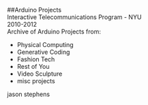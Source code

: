 ##Arduino Projects  
Interactive Telecommunications Program - NYU  
2010-2012  
Archive of Arduino Projects from:  
- Physical Computing  
- Generative Coding    
- Fashion Tech  
- Rest of You  
- Video Sculpture     
- misc projects  
  
jason stephens  